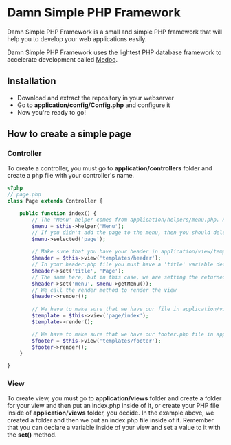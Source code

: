 # Damn Simple PHP Framework
Damn Simple PHP Framework is a small and simple PHP framework that will help you to develop your web applications easily.

Damn Simple PHP Framework uses the lightest PHP database framework to accelerate development called [Medoo](http://medoo.in/).

## Installation
* Download and extract the repository in your webserver
* Go to **application/config/Config.php** and configure it
* Now you're ready to go!

## How to create a simple page
### Controller
To create a controller, you must go to **application/controllers** folder and create a php file with your controller's name.
```php
<?php
// page.php
class Page extends Controller {

    public function index() {
        // The 'Menu' helper comes from application/helpers/menu.php. Remember that if you want to include that page in the navigation menu, you must go and add the page to application/helpers/menu.php
        $menu = $this->helper('Menu');
        // If you didn't add the page to the menu, then you should delete the next line, or leave it if you need it, but you mustn't use this method with a value that doesn't exist or it will return an error
        $menu->selected('page');
        
        // Make sure that you have your header in application/view/templates/header.php
        $header = $this->view('templates/header');
        // In your header.php file you must have a 'title' variable declared, and with the next line you will set a value to it
        $header->set('title', 'Page');
        // The same here, but in this case, we are setting the returned value from the 'Menu' helper which is an array
        $header->set('menu', $menu->getMenu());
        // We call the render method to render the view
        $header->render();
        
        // We have to make sure that we have our file in application/views/page/index.php
        $template = $this->view('page/index');
        $template->render();

        // We have to make sure that we have our footer.php file in application/views/template/footer.php
        $footer = $this->view('templates/footer');
        $footer->render();
    }

}

```
### View
To create view, you must go to **application/views** folder and create a folder for your view and then put an index.php inside of it, or create your PHP file inside of **application/views** folder, you decide. In the example above, we created a folder and then we put an index.php file inside of it.
Remember that you can declare a variable inside of your view and set a value to it with the **set()** method.
